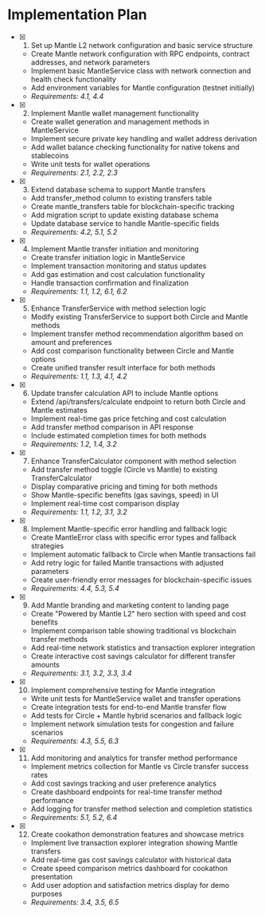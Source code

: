 # Implementation Plan

- [x] 1. Set up Mantle L2 network configuration and basic service structure
  - Create Mantle network configuration with RPC endpoints, contract addresses, and network parameters
  - Implement basic MantleService class with network connection and health check functionality
  - Add environment variables for Mantle configuration (testnet initially)
  - _Requirements: 4.1, 4.4_

- [x] 2. Implement Mantle wallet management functionality
  - Create wallet generation and management methods in MantleService
  - Implement secure private key handling and wallet address derivation
  - Add wallet balance checking functionality for native tokens and stablecoins
  - Write unit tests for wallet operations
  - _Requirements: 2.1, 2.2, 2.3_

- [x] 3. Extend database schema to support Mantle transfers
  - Add transfer_method column to existing transfers table
  - Create mantle_transfers table for blockchain-specific tracking
  - Add migration script to update existing database schema
  - Update database service to handle Mantle-specific fields
  - _Requirements: 4.2, 5.1, 5.2_

- [x] 4. Implement Mantle transfer initiation and monitoring
  - Create transfer initiation logic in MantleService
  - Implement transaction monitoring and status updates
  - Add gas estimation and cost calculation functionality
  - Handle transaction confirmation and finalization
  - _Requirements: 1.1, 1.2, 6.1, 6.2_

- [x] 5. Enhance TransferService with method selection logic
  - Modify existing TransferService to support both Circle and Mantle methods
  - Implement transfer method recommendation algorithm based on amount and preferences
  - Add cost comparison functionality between Circle and Mantle options
  - Create unified transfer result interface for both methods
  - _Requirements: 1.1, 1.3, 4.1, 4.2_

- [x] 6. Update transfer calculation API to include Mantle options
  - Extend /api/transfers/calculate endpoint to return both Circle and Mantle estimates
  - Implement real-time gas price fetching and cost calculation
  - Add transfer method comparison in API response
  - Include estimated completion times for both methods
  - _Requirements: 1.2, 1.4, 3.2_

- [x] 7. Enhance TransferCalculator component with method selection
  - Add transfer method toggle (Circle vs Mantle) to existing TransferCalculator
  - Display comparative pricing and timing for both methods
  - Show Mantle-specific benefits (gas savings, speed) in UI
  - Implement real-time cost comparison display
  - _Requirements: 1.1, 1.2, 3.1, 3.2_

- [x] 8. Implement Mantle-specific error handling and fallback logic
  - Create MantleError class with specific error types and fallback strategies
  - Implement automatic fallback to Circle when Mantle transactions fail
  - Add retry logic for failed Mantle transactions with adjusted parameters
  - Create user-friendly error messages for blockchain-specific issues
  - _Requirements: 4.4, 5.3, 5.4_

- [x] 9. Add Mantle branding and marketing content to landing page
  - Create "Powered by Mantle L2" hero section with speed and cost benefits
  - Implement comparison table showing traditional vs blockchain transfer methods
  - Add real-time network statistics and transaction explorer integration
  - Create interactive cost savings calculator for different transfer amounts
  - _Requirements: 3.1, 3.2, 3.3, 3.4_

- [x] 10. Implement comprehensive testing for Mantle integration
  - Write unit tests for MantleService wallet and transfer operations
  - Create integration tests for end-to-end Mantle transfer flow
  - Add tests for Circle + Mantle hybrid scenarios and fallback logic
  - Implement network simulation tests for congestion and failure scenarios
  - _Requirements: 4.3, 5.5, 6.3_

- [x] 11. Add monitoring and analytics for transfer method performance
  - Implement metrics collection for Mantle vs Circle transfer success rates
  - Add cost savings tracking and user preference analytics
  - Create dashboard endpoints for real-time transfer method performance
  - Add logging for transfer method selection and completion statistics
  - _Requirements: 5.1, 5.2, 6.4_

- [x] 12. Create cookathon demonstration features and showcase metrics
  - Implement live transaction explorer integration showing Mantle transfers
  - Add real-time gas cost savings calculator with historical data
  - Create speed comparison metrics dashboard for cookathon presentation
  - Add user adoption and satisfaction metrics display for demo purposes
  - _Requirements: 3.4, 3.5, 6.5_